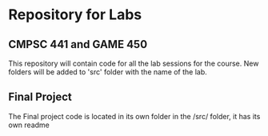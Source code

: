 # Repository for Labs
## CMPSC 441 and GAME 450

This repository will contain code for all the lab sessions for the course. New folders will be added to 'src' folder with the name of the lab. 

## Final Project
The Final project code is located in its own folder in the /src/ folder, it has its own readme 
